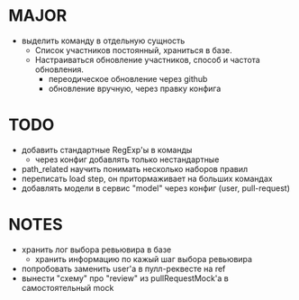 # MAJOR
* выделить команду в отдельную сущность
  - Список участников постоянный, храниться в базе.
  - Настраиваться обновление участников, способ и частота обновления.
    * переодическое обновление через github
    * обновление вручную, через правку конфига

# TODO
* добавить стандартные RegExp'ы в команды
  * через конфиг добавлять только нестандартные
* path_related научить понимать несколько наборов правил
* переписать load step, он притормаживает на больших командах
* добавлять модели в сервис "model" через конфиг (user, pull-request)

# NOTES
* хранить лог выбора ревьювира в базе
  * хранить информацию по кажый шаг выбора ревьювира
* попробовать заменить user'a в пулл-реквесте на ref
* вынести "схему" про "review" из pullRequestMock'a в самостоятельный mock
